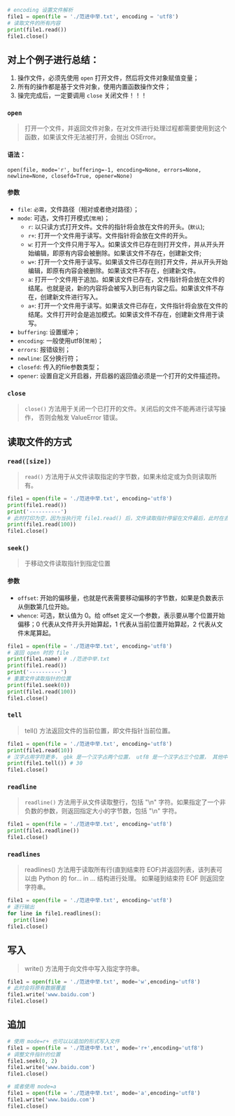 ```py
# encoding 设置文件解析
file1 = open(file = './范进中举.txt', encoding = 'utf8')
# 读取文件的所有内容
print(file1.read())
file1.close()
```

## 对上个例子进行总结：
1. 操作文件，必须先使用 `open` 打开文件，然后将文件对象赋值变量；
2. 所有的操作都是基于文件对象，使用内置函数操作文件；
3. 操完完成后，一定要调用 `close` 关闭文件！！！

### `open`
> 打开一个文件，并返回文件对象，在对文件进行处理过程都需要使用到这个函数，如果该文件无法被打开，会抛出 OSError。
#### 语法：
`open(file, mode='r', buffering=-1, encoding=None, errors=None, newline=None, closefd=True, opener=None)`

#### 参数
* `file`: `必需`，文件路径（相对或者绝对路径）；
* `mode`: 可选，文件打开模式(`常用`)；
  * `r`:	以只读方式打开文件。文件的指针将会放在文件的开头。(`默认`);
  * `r+`:	打开一个文件用于读写。文件指针将会放在文件的开头。
  * `w`:	打开一个文件只用于写入。如果该文件已存在则打开文件，并从开头开始编辑，即原有内容会被删除。如果该文件不存在，创建新文件;
  * `w+`:	打开一个文件用于读写。如果该文件已存在则打开文件，并从开头开始编辑，即原有内容会被删除。如果该文件不存在，创建新文件。
  * `a`:	打开一个文件用于追加。如果该文件已存在，文件指针将会放在文件的结尾。也就是说，新的内容将会被写入到已有内容之后。如果该文件不存在，创建新文件进行写入。
  * `a+`:	打开一个文件用于读写。如果该文件已存在，文件指针将会放在文件的结尾。文件打开时会是追加模式。如果该文件不存在，创建新文件用于读写。
* `buffering`: 设置缓冲；
* `encoding`: 一般使用utf8(`常用`)；
* `errors`: 报错级别；
* `newline`: 区分换行符；
* `closefd`: 传入的file参数类型；
* `opener`: 设置自定义开启器，开启器的返回值必须是一个打开的文件描述符。

### `close`
> `close()` 方法用于关闭一个已打开的文件。关闭后的文件不能再进行读写操作， 否则会触发 ValueError 错误。 

## 读取文件的方式
### `read([size])`
> `read()` 方法用于从文件读取指定的字节数，如果未给定或为负则读取所有。
```py
file1 = open(file = './范进中举.txt', encoding='utf8')
print(file1.read())
print('----------')
# 此时打印为空，因为当执行完 file1.read() 后，文件读取指针停留在文件最后，此时在去操作，已经没有数据。
print(file1.read(100))
file1.close()
```

### `seek()`
> 于移动文件读取指针到指定位置
#### 参数
* `offset`: 开始的偏移量，也就是代表需要移动偏移的字节数，如果是负数表示从倒数第几位开始。
* `whence`: 可选，默认值为 0。给 offset 定义一个参数，表示要从哪个位置开始偏移；0 代表从文件开头开始算起，1 代表从当前位置开始算起，2 代表从文件末尾算起。
```py
file1 = open(file = './范进中举.txt', encoding='utf8')
# 返回 open 时的 file
print(file1.name) # ./范进中举.txt
print(file1.read())
print('----------')
# 重置文件读取指针的位置
print(file1.seek(0))
print(file1.read(100))
file1.close()
```
### `tell`
> tell() 方法返回文件的当前位置，即文件指针当前位置。
```py
file1 = open(file = './范进中举.txt', encoding='utf8')
print(file1.read(10))
# 汉字占用字符更多， gbk 是一个汉字占两个位置， utf8 是一个汉字占三个位置， 其他中英文字符，一个就占一个位置
print(file1.tell()) # 30
file1.close()
```

### `readline`
> `readline()` 方法用于从文件读取整行，包括 "\n" 字符。如果指定了一个非负数的参数，则返回指定大小的字节数，包括 "\n" 字符。
```py
file1 = open(file = './范进中举.txt', encoding='utf8')
print(file1.readline())
file1.close()
```

### `readlines`
> readlines() 方法用于读取所有行(直到结束符 EOF)并返回列表，该列表可以由 Python 的 for... in ... 结构进行处理。 如果碰到结束符 EOF 则返回空字符串。
```py
file1 = open(file = './范进中举.txt', encoding='utf8')
# 逐行输出
for line in file1.readlines():
  print(line)
file1.close()
```

## 写入
> write() 方法用于向文件中写入指定字符串。
```py
file1 = open(file = './范进中举.txt', mode='w',encoding='utf8')
# 此时会将原有数据覆盖
file1.write('www.baidu.com')
file1.close()

```

## 追加
```py
# 使用 mode=r+ 也可以以追加的形式写入文件
file1 = open(file = './范进中举.txt', mode='r+',encoding='utf8')
# 调整文件指针的位置
file1.seek(0, 2)
file1.write('www.baidu.com')
file1.close()

# 或者使用 mode=a 
file1 = open(file = './范进中举.txt', mode='a',encoding='utf8')
file1.write('www.baidu.com')
file1.close()
```